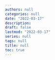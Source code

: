 ```yaml
---
authors: null
categories: null
date: "2022-03-17"
description:  
draft: false
lastmod: "2022-03-17"
series: null
tags: null
title: null
toc: true
---
```




<!--more-->


